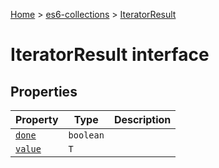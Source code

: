 [Home](./index) &gt; [es6-collections](es6-collections.md) &gt; [IteratorResult](es6-collections.iteratorresult.md)

# IteratorResult interface

## Properties

|  Property | Type | Description |
|  --- | --- | --- |
|  [`done`](es6-collections.iteratorresult.done.md) | `boolean` |  |
|  [`value`](es6-collections.iteratorresult.value.md) | `T` |  |

